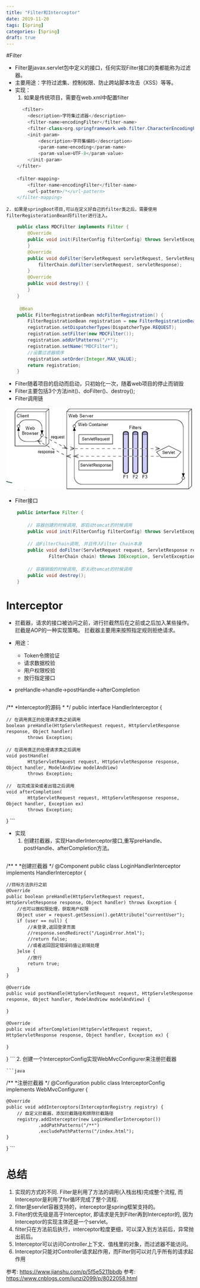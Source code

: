 ```yaml
---
title: "Filter和Interceptor"
date: 2019-11-20
tags: [Spring]
categories: [Spring]
draft: true
---
```

#Filter
- Filter是javax.servlet包中定义的接口，任何实现Filter接口的类都能称为过滤器。
- 主要用途：字符过滤集、控制权限、防止跨站脚本攻击（XSS）等等。
- 实现：
	1. 如果是传统项目，需要在web.xml中配置filter
```java
	  <filter>
        <description>字符集过滤器</description>
        <filter-name>encodingFilter</filter-name>
        <filter-class>org.springframework.web.filter.CharacterEncodingFilter</filter-class>
        <init-param>
            <description>字符集编码</description>
            <param-name>encoding</param-name>
            <param-value>UTF-8</param-value>
        </init-param>
    </filter>

    <filter-mapping>
        <filter-name>encodingFilter</filter-name>
        <url-pattern>/*</url-pattern>
    </filter-mapping>
```

	2. 如果是springBoot项目,可以在定义好自己的filter类之后，需要使用filterRegisterationBean将filter进行注入。
```java
	public class MDCFilter implements Filter {
	    @Override
	    public void init(FilterConfig filterConfig) throws ServletException {
	    }
	    @Override
	    public void doFilter(ServletRequest servletRequest, ServletResponse servletResponse, FilterChain filterChain) throws IOException, ServletException {
	        filterChain.doFilter(servletRequest, servletResponse);
	    }
	    @Override
	    public void destroy() {
	    }
	}

	 @Bean
    public FilterRegistrationBean mdcFilterRegistration() {
        FilterRegistrationBean registration = new FilterRegistrationBean();
        registration.setDispatcherTypes(DispatcherType.REQUEST);
        registration.setFilter(new MDCFilter());
        registration.addUrlPatterns("/*");
        registration.setName("MDCFilter");
        //设置过滤器顺序
        registration.setOrder(Integer.MAX_VALUE);
        return registration;
    }
```

- Filter随着项目的启动而启动，只初始化一次，随着web项目的停止而销毁
- Filter主要包括3个方法init()、doFilter()、destroy();
- Filter调用链

![Filter调用链](img/89ccb721-dbaa-4630-9946-074af6ca11bc.webp)

- Filter接口
```java
	public interface Filter {

        // 容器创建的时候调用, 即启动tomcat的时候调用
        public void init(FilterConfig filterConfig) throws ServletException;
    
        // 由FilterChain调用, 并且传入Filter Chain本身
        public void doFilter(ServletRequest request, ServletResponse response,
                FilterChain chain) throws IOException, ServletException;
    
        // 容器销毁的时候调用, 即关闭tomcat的时候调用
        public void destroy();
    }
```

# Interceptor
 
- 拦截器，请求的接口被访问之前，进行拦截然后在之前或之后加入某些操作。拦截是AOP的一种实现策略。 拦截器主要用来按照指定规则拒绝请求。
- 用途：
	- Token令牌验证
	- 请求数据校验
	- 用户权限校验
	- 放行指定接口
- preHandle->handle->postHandle->afterCompletion

	```java
/**
 *Interceptor的源码
 *
 */
public interface HandlerInterceptor {

    // 在调用真正的处理请求类之前调用
    boolean preHandle(HttpServletRequest request, HttpServletResponse response, Object handler)
            throws Exception;

    // 在调用真正的处理请求类之后调用
    void postHandle(
            HttpServletRequest request, HttpServletResponse response, Object handler, ModelAndView modelAndView)
            throws Exception;

    //  在完成渲染或者出错之后调用
    void afterCompletion(
            HttpServletRequest request, HttpServletResponse response, Object handler, Exception ex)
            throws Exception;
}
	```

- 实现
  1. 创建拦截器，实现HandlerInterceptor接口,重写preHandle、postHandle、afterCompletion方法。
	```java
/**
 *
 *创建拦截器
 */
@Component
public class LoginHandlerInterceptor implements HandlerInterceptor {

    //目标方法执行之前
    @Override
    public boolean preHandle(HttpServletRequest request, HttpServletResponse response, Object handler) throws Exception {
		//也可以做权限处理，获取用户权限
        Object user = request.getSession().getAttribute("currentUser");
        if (user == null) {
            //未登录,返回登录页面
            //response.sendRedirect("/LoginError.html");
            //return false;
			//或者返回固定错误码值让前端处理
        }else {
            //放行
            return true;
        }
    }

    @Override
    public void postHandle(HttpServletRequest request, HttpServletResponse response, Object handler, ModelAndView modelAndView) {

    }

    @Override
    public void afterCompletion(HttpServletRequest request, HttpServletResponse response, Object handler, Exception ex) {

    }
}
	```
	2. 创建一个InterceptorConfig实现WebMvcConfigurer来注册拦截器
	
	```java
/**
 *注册拦截器
 */
@Configuration
public class InterceptorConfig implements WebMvcConfigurer {

    @Override
    public void addInterceptors(InterceptorRegistry registry) {
        // 自定义拦截器，添加拦截路径和排除拦截路径
        registry.addInterceptor(new LoginHandlerInterceptor())
				.addPathPatterns("/**")
				.excludePathPatterns("/index.html");
    }
}
	```


# 总结
1. 实现的方式的不同. Filter是利用了方法的调用(入栈出栈)完成整个流程, 而Interceptor是利用了for循环完成了整个流程.
2. filter是servlet容器支持的，interceptor是spring框架支持的。
3. Filter的优先级是高于Interceptor, 即请求是先到Filter再到Interceptor的, 因为Interceptor的实现主体还是一个servlet。
4. filter只在方法前后执行，interceptor粒度更细，可以深入到方法前后，异常抛出前后。
5. Interceptor可以访问Controller上下文、值栈里的对象，而过滤器不能访问。
6. Interceptor只能对Controller请求起作用，而Filter则可以对几乎所有的请求起作用

参考: <https://www.jianshu.com/p/5f5e5211bbdb>
参考: <https://www.cnblogs.com/junzi2099/p/8022058.html>